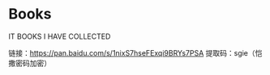 # Books
IT BOOKS I HAVE COLLECTED

链接：https://pan.baidu.com/s/1nixS7hseFExqi9BRYs7PSA 
提取码：sgie（恺撒密码加密）
